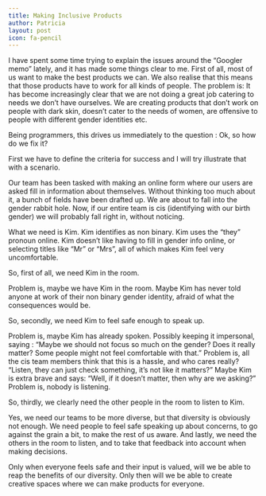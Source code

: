 ```yaml
---
title: Making Inclusive Products
author: Patricia
layout: post
icon: fa-pencil
---
```


I have spent some time trying to explain the issues around the “Googler memo” lately, and it has made some things clear to me. First of all, most of us want to make the best products we can. We also realise that this means that those products have to work for all kinds of people. The problem is: It has become increasingly clear that we are not doing a great job catering to needs we don’t have ourselves. We are creating products that don’t work on people with dark skin, doesn’t cater to the needs of women, are offensive to people with different gender identities etc.

Being programmers, this drives us immediately to the question : Ok, so how do we fix it?

First we have to define the criteria for success and I will try illustrate that with a scenario.

Our team has been tasked with making an online form where our users are asked fill in information about themselves. Without thinking too much about it, a bunch of fields have been drafted up. We are about to fall into the gender rabbit hole. Now, if our entire team is cis (identifying with our birth gender) we will probably fall right in, without noticing.

What we need is Kim. Kim identifies as non binary. Kim uses the “they” pronoun online. Kim doesn’t like having to fill in gender info online, or selecting titles like “Mr” or “Mrs”, all of which makes Kim feel very uncomfortable.

So, first of all, we need Kim in the room.

Problem is, maybe we have Kim in the room. Maybe Kim has never told anyone at work of their non binary gender identity, afraid of what the consequences would be.

So, secondly, we need Kim to feel safe enough to speak up.

Problem is, maybe Kim has already spoken. Possibly keeping it impersonal, saying : “Maybe we should not focus so much on the gender? Does it really matter? Some people might not feel comfortable with that.” Problem is, all the cis team members think that this is a hassle, and who cares really? “Listen, they can just check something, it’s not like it matters?” Maybe Kim is extra brave and says: “Well, if it doesn’t matter, then why are we asking?” Problem is, nobody is listening.

So, thirdly, we clearly need the other people in the room to listen to Kim.

Yes, we need our teams to be more diverse, but that diversity is obviously not enough. We need people to feel safe speaking up about concerns, to go against the grain a bit, to make the rest of us aware. And lastly, we need the others in the room to listen, and to take that feedback into account when making decisions.

Only when everyone feels safe and their input is valued, will we be able to reap the benefits of our diversity. Only then will we be able to create creative spaces where we can make products for everyone.